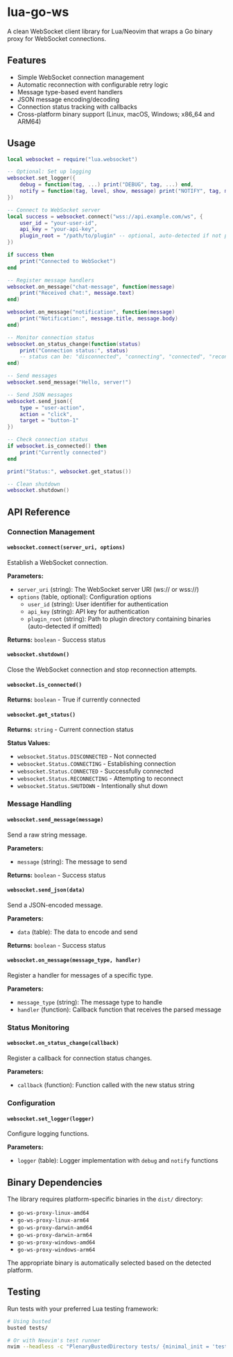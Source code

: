 # lua-go-ws

A clean WebSocket client library for Lua/Neovim that wraps a Go binary proxy for WebSocket connections.

## Features

- Simple WebSocket connection management
- Automatic reconnection with configurable retry logic
- Message type-based event handlers
- JSON message encoding/decoding
- Connection status tracking with callbacks
- Cross-platform binary support (Linux, macOS, Windows; x86_64 and ARM64)

## Usage

```lua
local websocket = require("lua.websocket")

-- Optional: Set up logging
websocket.set_logger({
    debug = function(tag, ...) print("DEBUG", tag, ...) end,
    notify = function(tag, level, show, message) print("NOTIFY", tag, message) end,
})

-- Connect to WebSocket server
local success = websocket.connect("wss://api.example.com/ws", {
    user_id = "your-user-id",
    api_key = "your-api-key",
    plugin_root = "/path/to/plugin" -- optional, auto-detected if not provided
})

if success then
    print("Connected to WebSocket")
end

-- Register message handlers
websocket.on_message("chat-message", function(message)
    print("Received chat:", message.text)
end)

websocket.on_message("notification", function(message)
    print("Notification:", message.title, message.body)
end)

-- Monitor connection status
websocket.on_status_change(function(status)
    print("Connection status:", status)
    -- status can be: "disconnected", "connecting", "connected", "reconnecting", "shutdown"
end)

-- Send messages
websocket.send_message("Hello, server!")

-- Send JSON messages
websocket.send_json({
    type = "user-action",
    action = "click",
    target = "button-1"
})

-- Check connection status
if websocket.is_connected() then
    print("Currently connected")
end

print("Status:", websocket.get_status())

-- Clean shutdown
websocket.shutdown()
```

## API Reference

### Connection Management

#### `websocket.connect(server_uri, options)`
Establish a WebSocket connection.

**Parameters:**
- `server_uri` (string): The WebSocket server URI (ws:// or wss://)
- `options` (table, optional): Configuration options
  - `user_id` (string): User identifier for authentication
  - `api_key` (string): API key for authentication
  - `plugin_root` (string): Path to plugin directory containing binaries (auto-detected if omitted)

**Returns:** `boolean` - Success status

#### `websocket.shutdown()`
Close the WebSocket connection and stop reconnection attempts.

#### `websocket.is_connected()`
**Returns:** `boolean` - True if currently connected

#### `websocket.get_status()`
**Returns:** `string` - Current connection status

**Status Values:**
- `websocket.Status.DISCONNECTED` - Not connected
- `websocket.Status.CONNECTING` - Establishing connection
- `websocket.Status.CONNECTED` - Successfully connected
- `websocket.Status.RECONNECTING` - Attempting to reconnect
- `websocket.Status.SHUTDOWN` - Intentionally shut down

### Message Handling

#### `websocket.send_message(message)`
Send a raw string message.

**Parameters:**
- `message` (string): The message to send

**Returns:** `boolean` - Success status

#### `websocket.send_json(data)`
Send a JSON-encoded message.

**Parameters:**
- `data` (table): The data to encode and send

**Returns:** `boolean` - Success status

#### `websocket.on_message(message_type, handler)`
Register a handler for messages of a specific type.

**Parameters:**
- `message_type` (string): The message type to handle
- `handler` (function): Callback function that receives the parsed message

### Status Monitoring

#### `websocket.on_status_change(callback)`
Register a callback for connection status changes.

**Parameters:**
- `callback` (function): Function called with the new status string

### Configuration

#### `websocket.set_logger(logger)`
Configure logging functions.

**Parameters:**
- `logger` (table): Logger implementation with `debug` and `notify` functions

## Binary Dependencies

The library requires platform-specific binaries in the `dist/` directory:
- `go-ws-proxy-linux-amd64`
- `go-ws-proxy-linux-arm64`
- `go-ws-proxy-darwin-amd64`
- `go-ws-proxy-darwin-arm64`
- `go-ws-proxy-windows-amd64`
- `go-ws-proxy-windows-arm64`

The appropriate binary is automatically selected based on the detected platform.

## Testing

Run tests with your preferred Lua testing framework:

```bash
# Using busted
busted tests/

# Or with Neovim's test runner
nvim --headless -c "PlenaryBustedDirectory tests/ {minimal_init = 'tests/minimal_init.lua'}"
```